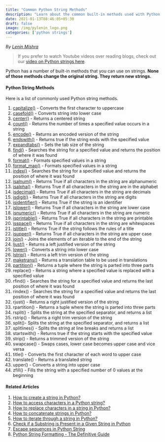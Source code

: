 ```yaml
---
title: "Common Python String Methods"
description: "Learn about the common built-in methods used with Python Strings"
date: 2021-01-13T08:46:05+05:30
draft: false
image: /img/pylenin_logo.png
categories: ['python strings']
---
```

<div class="sharethis-inline-follow-buttons"></div>

*By [Lenin Mishra](https://www.pylenin.com/authors/#lenin-mishra)*

> If you prefer to watch Youtube videos over reading blogs, check out our [video on Python strings here](https://youtu.be/MXdNMo_f95I). 

Python has a number of built-in methods that you can use on strings. **None of those methods change the original string. They return new strings.**

#### Python String Methods

Here is a list of commonly used Python string methods.

1. [capitalize()](https://www.pylenin.com/blogs/python-string-capitalize/) - Converts the first character to uppercase
2. [casefold()](https://www.pylenin.com/blogs/python-string-casefold/) - Converts string into lower case
3. [center()](https://www.pylenin.com/blogs/python-string-center) - Returns a centered string
4. [count()](https://www.pylenin.com/blogs/python-string-count) - Returns the number of times a specified value occurs in a string
5. [encode()](https://www.pylenin.com/blogs/python-string-encode) - Returns an encoded version of the string
6. [endswith()](https://www.pylenin.com/blogs/python-string-endswith) -	Returns true if the string ends with the specified value
7. [expandtabs()](https://www.pylenin.com/blogs/python-string-expandtabs) - Sets the tab size of the string
8. [find()](https://www.pylenin.com/blogs/python-string-find) - Searches the string for a specified value and returns the position of where it was found
9. [format()](https://www.pylenin.com/blogs/format-method-python-string/) - Formats specified values in a string
10. [format_map()](https://www.pylenin.com/blogs/python-string-format-map) - Formats specified values in a string
11. [index()](https://www.pylenin.com/blogs/python-string-index) - Searches the string for a specified value and returns the position of where it was found
12. [isalnum()](https://www.pylenin.com/blogs/python-string-isalnum) - Returns True if all characters in the string are alphanumeric
13. [isalpha()](https://www.pylenin.com/blogs/python-string-isalpha) - Returns True if all characters in the string are in the alphabet
14. [isdecimal()](https://www.pylenin.com/blogs/python-string-isdecimal) - Returns True if all characters in the string are decimals
15. [isdigit()](https://www.pylenin.com/blogs/python-string-isdigit) - Returns True if all characters in the string are digits
16. [isidentifier()](https://www.pylenin.com/blogs/python-string-isidentifier) - Returns True if the string is an identifier
17. [islower()](https://www.pylenin.com/blogs/python-string-islower) - Returns True if all characters in the string are lower case
18. [isnumeric()](https://www.pylenin.com/blogs/python-string-isnumeric) - Returns True if all characters in the string are numeric
19. [isprintable()](https://www.pylenin.com/blogs/python-string-isprintable) - Returns True if all characters in the string are printable
20. [isspace()](https://www.pylenin.com/blogs/python-string-isspace) - Returns True if all characters in the string are whitespaces
21. [istitle()](https://www.pylenin.com/blogs/python-string-istitle) - Returns True if the string follows the rules of a title
22. [isupper()](https://www.pylenin.com/blogs/python-string-isupper) - Returns True if all characters in the string are upper case
23. [join()](https://www.pylenin.com/blogs/python-string-join) - Joins the elements of an iterable to the end of the string
24. [ljust()](https://www.pylenin.com/blogs/python-string-ljust) - Returns a left justified version of the string
25. [lower()](https://www.pylenin.com/blogs/python-string-lower) - Converts a string into lower case
26. [lstrip()](https://www.pylenin.com/blogs/python-string-lstrip) - Returns a left trim version of the string
27. [maketrans()](https://www.pylenin.com/blogs/python-string-maketrans) - Returns a translation table to be used in translations
28. [partition()](https://www.pylenin.com/blogs/python-string-partition) - Returns a tuple where the string is parted into three parts
29. replace() - Returns a string where a specified value is replaced with a specified value
30. rfind() - Searches the string for a specified value and returns the last position of where it was found
31. rindex() - Searches the string for a specified value and returns the last position of where it was found
32. rjust() - Returns a right justified version of the string
33. rpartition() - Returns a tuple where the string is parted into three parts
34. rsplit() - Splits the string at the specified separator, and returns a list
35. rstrip() - Returns a right trim version of the string
36. split()- Splits the string at the specified separator, and returns a list
37. splitlines() - Splits the string at line breaks and returns a list
38. startswith() - Returns true if the string starts with the specified value
39. strip() - Returns a trimmed version of the string
40. swapcase() - Swaps cases, lower case becomes upper case and vice versa
41. title() - Converts the first character of each word to upper case
42. translate() - Returns a translated string
43. upper() - Converts a string into upper case
44. zfill() - Fills the string with a specified number of 0 values at the beginning

#### Related Articles

1. [How to create a string in Python?](https://www.pylenin.com/blogs/create-string-python/)
2. [How to access characters in a Python string?](https://www.pylenin.com/blogs/access-characters-in-string/)
3. [How to replace characters in a string in Python?](https://www.pylenin.com/blogs/replace-string-characters-python/)
4. [How to concatenate strings in Python?](https://www.pylenin.com/blogs/concatenate-strings-in-python/)
5. [How to iterate through a string in Python?](https://www.pylenin.com/blogs/iterating-through-python-string/)
6. [Check if a Substring is Present in a Given String in Python](https://www.pylenin.com/blogs/check-substring-in-a-string-python/)
7. [Escape sequences in Python String](https://www.pylenin.com/blogs/escape-sequences-python-string/)
8. [Python String Formatting - The Definitive Guide](https://www.pylenin.com/blogs/python-string-formatting/)